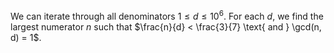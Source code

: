 We can iterate through all denominators $1 \leq d \leq 10^6$. For each $d$, we find the largest numerator $n$ such that $\frac{n}{d} < \frac{3}{7} \text{ and } \gcd(n, d) = 1$.